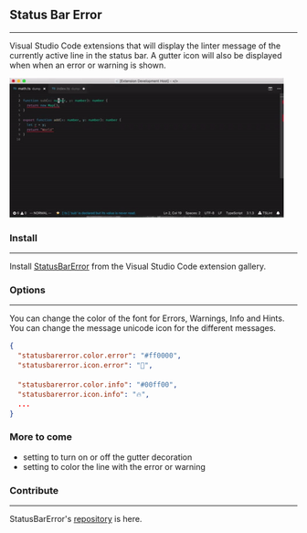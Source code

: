 ## Status Bar Error
---
Visual Studio Code extensions that will display the linter message of the currently active line in the status bar. A gutter icon will also be displayed when when an error or warning is shown.

![](./images/extensionexample.gif)

### Install
---
Install [StatusBarError](https://marketplace.visualstudio.com/items?itemName=JoeBerria.statusbarerror) from the Visual Studio Code extension gallery.

### Options
---
You can change the color of the font for Errors, Warnings, Info and Hints. You can change the message unicode icon for the different messages.

```json
{
  "statusbarerror.color.error": "#ff0000",
  "statusbarerror.icon.error": "🛑",

  "statusbarerror.color.info": "#00ff00",
  "statusbarerror.icon.info": "🔥",
  ...
}
```

### More to come
* setting to turn on or off the gutter decoration
* setting to color the line with the error or warning

### Contribute
---
StatusBarError's [repository](https://github.com/nexes/statusbar-error.git) is here.
